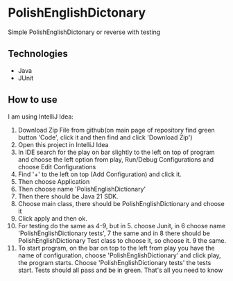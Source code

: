 # PolishEnglishDictonary

Simple PolishEnglishDictonary or reverse with testing
## Technologies
- Java
- JUnit

## How to use
I am using IntelliJ Idea:
1. Download Zip File from github(on main page of repository find green button 'Code', click it and then find and click 'Download Zip')
2. Open this project in IntelliJ Idea
3. In IDE search for the play on bar slightly to the left on top of program and choose the left option from play, Run/Debug Configurations and choose Edit Configurations
4. Find '+' to the left on top (Add Configuration) and click it.
5. Then choose Application
6. Then choose name 'PolishEnglishDictionary'
7. Then there should be Java 21 SDK.
8. Choose main class, there should be PolishEnglishDictionary and choose it
9. Click apply and then ok.
10. For testing do the same as 4-9, but in 5. choose Junit, in 6 choose name 'PolishEnglishDictionary tests', 7 the same and in 8 there should be PolishEnglishDictionary Test class to choose it, so choose it. 9 the same.
11. To start program, on the bar on top to the left from play you have the name of configuration, choose 'PolishEnglishDictionary' and click play, the program starts. Choose 'PolishEnglishDictionary tests' the tests start.
Tests should all pass and be in green. That's all you need to know
